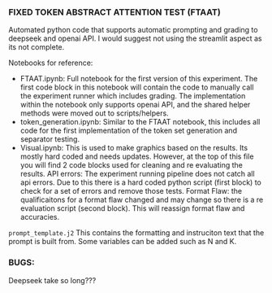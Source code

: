 ### FIXED TOKEN ABSTRACT ATTENTION TEST (FTAAT)
Automated python code that supports automatic prompting and grading to deepseek and openai API. 
I would suggest not using the streamlit aspect as its not complete.


Notebooks for reference:
- FTAAT.ipynb: Full notebook for the first version of this experiment. The first code block in this notebook will contain the code to manually call the experiment runner which includes grading. The implementation within the notebook only supports openai API, and the shared helper methods were moved out to scripts/helpers.
 - token_generation.ipynb: Similar to the FTAAT notebook, this includes all code for the first implementation of the token set generation and separator testing.
 - Visual.ipynb: This is used to make graphics based on the results. Its mostly hard coded and needs updates. However, at the top of this file you will find 2 code blocks used for cleaning and re evaluating the results. API errors: The experiment running pipeline does not catch all api errors. Due to this there is a hard coded python script (first block) to check for a set of errors and remove those tests. Format Flaw: the qualificaitons for a format flaw changed and may change so there is a re evaluation script (second block). This will reassign format flaw and accuracies. 



`prompt_template.j2`
This contains the formatting and instruciton text that the prompt is built from. Some variables can be added such as N and K.


### BUGS:
Deepseek take so long???

